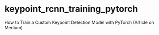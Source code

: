 # keypoint_rcnn_training_pytorch
How to Train a Custom Keypoint Detection Model with PyTorch (Article on Medium)
